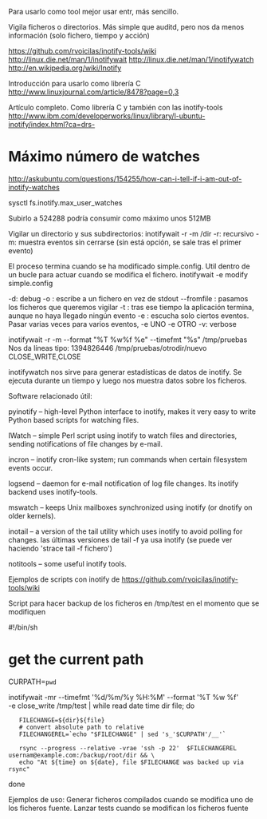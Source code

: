 Para usarlo como tool mejor usar entr, más sencillo.

Vigila ficheros o directorios.
Más simple que auditd, pero nos da menos información (solo fichero, tiempo y acción)

https://github.com/rvoicilas/inotify-tools/wiki
http://linux.die.net/man/1/inotifywait
http://linux.die.net/man/1/inotifywatch
http://en.wikipedia.org/wiki/Inotify

Introducción para usarlo como librería C
http://www.linuxjournal.com/article/8478?page=0,3

Artículo completo. Como librería C y también con las inotify-tools
http://www.ibm.com/developerworks/linux/library/l-ubuntu-inotify/index.html?ca=drs-

# Máximo número de watches
http://askubuntu.com/questions/154255/how-can-i-tell-if-i-am-out-of-inotify-watches

sysctl fs.inotify.max_user_watches

Subirlo a 524288 podría consumir como máximo unos 512MB



Vigilar un directorio y sus subdirectorios:
inotifywait -r -m /dir
  -r: recursivo
  -m: muestra eventos sin cerrarse (sin está opción, se sale tras el primer evento)

El proceso termina cuando se ha modificado simple.config. Util dentro de un bucle para actuar cuando se modifica el fichero.
inotifywait -e modify simple.config

-d: debug
-o <file>: escribe a un fichero en vez de stdout
--fromfile <file>: pasamos los ficheros que queremos vigilar
-t <seconds>: tras ese tiempo la aplicación termina, aunque no haya llegado ningún evento
-e <event>: escucha solo ciertos eventos. Pasar varias veces para varios eventos, -e UNO -e OTRO
-v: verbose


inotifywait -r -m --format "%T %w%f %e" --timefmt "%s" /tmp/pruebas
Nos da líneas tipo:
1394826446 /tmp/pruebas/otrodir/nuevo CLOSE_WRITE,CLOSE



inotifywatch nos sirve para generar estadísticas de datos de inotify.
Se ejecuta durante un tiempo y luego nos muestra datos sobre los ficheros.



Software relacionado útil:

pyinotify – high-level Python interface to inotify, makes it very easy to write Python based scripts for watching files.

IWatch – simple Perl script using inotify to watch files and directories, sending notifications of file changes by e-mail.

incron – inotify cron-like system; run commands when certain filesystem events occur.

logsend – daemon for e-mail notification of log file changes. Its inotify backend uses inotify-tools.

mswatch – keeps Unix mailboxes synchronized using inotify (or dnotify on older kernels).

inotail – a version of the tail utility which uses inotify to avoid polling for changes.
  las últimas versiones de tail -f ya usa inotify (se puede ver haciendo 'strace tail -f fichero')

notitools – some useful inotify tools.




Ejemplos de scripts con inotify de https://github.com/rvoicilas/inotify-tools/wiki


Script para hacer backup de los ficheros en /tmp/test en el momento que se modifiquen

#!/bin/sh
# get the current path
CURPATH=`pwd`

inotifywait -mr --timefmt '%d/%m/%y %H:%M' --format '%T %w %f' \
-e close_write /tmp/test | while read date time dir file; do

       FILECHANGE=${dir}${file}
       # convert absolute path to relative
       FILECHANGEREL=`echo "$FILECHANGE" | sed 's_'$CURPATH'/__'`

       rsync --progress --relative -vrae 'ssh -p 22'  $FILECHANGEREL usernam@example.com:/backup/root/dir && \
       echo "At ${time} on ${date}, file $FILECHANGE was backed up via rsync"
done



Ejemplos de uso:
  Generar ficheros compilados cuando se modifica uno de los ficheros fuente.
  Lanzar tests cuando se modifican los ficheros fuente
